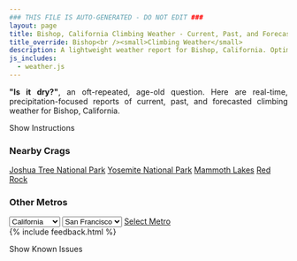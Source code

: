 ```yaml
---
### THIS FILE IS AUTO-GENERATED - DO NOT EDIT ###
layout: page
title: Bishop, California Climbing Weather - Current, Past, and Forecasted Report
title_override: Bishop<br /><small>Climbing Weather</small>
description: A lightweight weather report for Bishop, California. Optimized for slow internet connections.
js_includes:
  - weather.js
---
```


<section class="measure center lh-copy f5-ns f6 ph2 mv4" style="text-align: justify;">
<strong>"Is it dry?"</strong>, an oft-repeated, age-old question. Here are real-time,
precipitation-focused reports of current, past, and forecasted climbing weather for Bishop, California.
</section>

<p id="settings-toggle" class="mw5 b center tc hover-light-red black-70 pointer">Show Instructions</p>
<section id="settings" class="overflow-hidden" style="display:none;">
    <div class="mv2 ph2 center">
        <div class="fn f6 tc pv2">
            <p class="measure lh-copy center"><strong>Show/hide hourly forecasts</strong> by clicking the desired day.</p>
            <hr class="mw5 p0 mv2 o-60 b0 bt b--light-red light-red bg-light-red">
            <p class="measure lh-copy center"><strong>Current and Past conditions</strong> are measured by the nearest weather station. <strong>Forecast conditions</strong> are calculated and polled separately.</p>
            <hr class="mw5 p0 mv2 o-60 b0 bt b--light-red light-red bg-light-red">
            <p class="measure lh-copy center"><strong>Having issues?</strong> Try <a id="clear-cache" class="no-underline relative fancy-link light-red hover-light-red" href="#">clearing the local cache</a>.</p>
            <hr class="mw5 p0 mv2 o-60 b0 bt b--light-red light-red bg-light-red">
            <p class="measure lh-copy center">Weather data sourced from <a class="no-underline fancy-link relative light-red" target="_blank" href="https://www.weather.gov/documentation/services-web-api">weather.gov</a>.</p>
        </div>
    </div>
</section>
<section id="weather" data-crag="bishop-california" class="mv4-ns mv3 ph2 center"></section>
<section id="nearby" class="tc lh-copy">
  <h3>Nearby Crags</h3>
<a class="nowrap no-underline fancy-link relative light-red mh3" href="/crags/joshua-tree-national-park-california-weather.html">Joshua Tree National Park</a>
<a class="nowrap no-underline fancy-link relative light-red mh3" href="/crags/yosemite-national-park-california-weather.html">Yosemite National Park</a>
<a class="nowrap no-underline fancy-link relative light-red mh3" href="/crags/mammoth-lakes-california-weather.html">Mammoth Lakes</a>
<a class="nowrap no-underline fancy-link relative light-red mh3" href="/crags/red-rock-nevada-weather.html">Red Rock</a>
</section>
<section id="nearby" class="tc lh-copy">
  <h3>Other Metros</h3>
  <select class="ma1 bg-near-white pa2" id="stateSel">
    <option value="Texas">Texas</option>
    <option value="Washington">Washington</option>
    <option value="Colorado">Colorado</option>
    <option value="Tennessee">Tennessee</option>
    <option value="Utah">Utah</option>
    <option value="California" selected>California</option>
  </select>
  <select class="ma1 bg-near-white pa2" id="citySel">
    <option value="San Francisco" selected>San Francisco</option>
    <option value="Los Angeles">Los Angeles</option>
  </select>
  <a id="selectMetro" class="f6 link dim ph3 pv2 ma1 dib white bg-light-red" href="/crags/san-francisco-california-weather.html">Select Metro</a>
  <script>
    var states = [];
    states["Texas"] = "Austin"
    states["Washington"] = "Seattle"
    states["Colorado"] = "Denver"
    states["Tennessee"] = "Nashville"
    states["Utah"] = "Salt Lake City"
    states["California"] = "San Francisco|Los Angeles"
  </script>
</section>
{% include feedback.html %}
<p id="issues-toggle" class="mw5 b center tc hover-light-red black-70 pointer">Show Known Issues</p>
<section id="issues" class="overflow-hidden tc f6">
</section>

<script>
  var weekly_VEF_14_168 = {"updated":"2021-10-30T08:13:05+00:00","units":"us","forecastGenerator":"BaselineForecastGenerator","generatedAt":"2021-10-30T08:45:09+00:00","updateTime":"2021-10-30T08:13:05+00:00","validTimes":"2021-10-30T02:00:00+00:00/P8DT6H","elevation":{"unitCode":"wmoUnit:m","value":1296.0096},"periods":[{"number":1,"name":"Overnight","startTime":"2021-10-30T01:00:00-07:00","endTime":"2021-10-30T06:00:00-07:00","isDaytime":false,"temperature":45,"temperatureUnit":"F","temperatureTrend":"rising","windSpeed":"6 mph","windDirection":"WNW","icon":"https://api.weather.gov/icons/land/night/sct?size=medium","shortForecast":"Partly Cloudy","detailedForecast":"Partly cloudy. Low around 45, with temperatures rising to around 50 overnight. West northwest wind around 6 mph."},{"number":2,"name":"Saturday","startTime":"2021-10-30T06:00:00-07:00","endTime":"2021-10-30T18:00:00-07:00","isDaytime":true,"temperature":72,"temperatureUnit":"F","temperatureTrend":"falling","windSpeed":"3 to 8 mph","windDirection":"SSW","icon":"https://api.weather.gov/icons/land/day/bkn?size=medium","shortForecast":"Partly Sunny","detailedForecast":"Partly sunny. High near 72, with temperatures falling to around 70 in the afternoon. South southwest wind 3 to 8 mph."},{"number":3,"name":"Saturday Night","startTime":"2021-10-30T18:00:00-07:00","endTime":"2021-10-31T06:00:00-07:00","isDaytime":false,"temperature":42,"temperatureUnit":"F","temperatureTrend":"rising","windSpeed":"6 to 10 mph","windDirection":"W","icon":"https://api.weather.gov/icons/land/night/sct?size=medium","shortForecast":"Partly Cloudy","detailedForecast":"Partly cloudy. Low around 42, with temperatures rising to around 47 overnight. West wind 6 to 10 mph."},{"number":4,"name":"Sunday","startTime":"2021-10-31T06:00:00-07:00","endTime":"2021-10-31T18:00:00-07:00","isDaytime":true,"temperature":70,"temperatureUnit":"F","temperatureTrend":null,"windSpeed":"8 mph","windDirection":"SE","icon":"https://api.weather.gov/icons/land/day/sct?size=medium","shortForecast":"Mostly Sunny","detailedForecast":"Mostly sunny, with a high near 70. Southeast wind around 8 mph."},{"number":5,"name":"Sunday Night","startTime":"2021-10-31T18:00:00-07:00","endTime":"2021-11-01T06:00:00-07:00","isDaytime":false,"temperature":43,"temperatureUnit":"F","temperatureTrend":null,"windSpeed":"6 to 9 mph","windDirection":"SW","icon":"https://api.weather.gov/icons/land/night/bkn?size=medium","shortForecast":"Mostly Cloudy","detailedForecast":"Mostly cloudy, with a low around 43. Southwest wind 6 to 9 mph."},{"number":6,"name":"Monday","startTime":"2021-11-01T06:00:00-07:00","endTime":"2021-11-01T18:00:00-07:00","isDaytime":true,"temperature":67,"temperatureUnit":"F","temperatureTrend":null,"windSpeed":"8 mph","windDirection":"SSW","icon":"https://api.weather.gov/icons/land/day/bkn?size=medium","shortForecast":"Mostly Cloudy","detailedForecast":"Mostly cloudy, with a high near 67."},{"number":7,"name":"Monday Night","startTime":"2021-11-01T18:00:00-07:00","endTime":"2021-11-02T06:00:00-07:00","isDaytime":false,"temperature":41,"temperatureUnit":"F","temperatureTrend":null,"windSpeed":"6 to 10 mph","windDirection":"WSW","icon":"https://api.weather.gov/icons/land/night/bkn?size=medium","shortForecast":"Mostly Cloudy","detailedForecast":"Mostly cloudy, with a low around 41."},{"number":8,"name":"Tuesday","startTime":"2021-11-02T06:00:00-07:00","endTime":"2021-11-02T18:00:00-07:00","isDaytime":true,"temperature":67,"temperatureUnit":"F","temperatureTrend":null,"windSpeed":"7 mph","windDirection":"NE","icon":"https://api.weather.gov/icons/land/day/sct?size=medium","shortForecast":"Mostly Sunny","detailedForecast":"Mostly sunny, with a high near 67."},{"number":9,"name":"Tuesday Night","startTime":"2021-11-02T18:00:00-07:00","endTime":"2021-11-03T06:00:00-07:00","isDaytime":false,"temperature":41,"temperatureUnit":"F","temperatureTrend":null,"windSpeed":"5 to 8 mph","windDirection":"WSW","icon":"https://api.weather.gov/icons/land/night/sct?size=medium","shortForecast":"Partly Cloudy","detailedForecast":"Partly cloudy, with a low around 41."},{"number":10,"name":"Wednesday","startTime":"2021-11-03T06:00:00-07:00","endTime":"2021-11-03T18:00:00-07:00","isDaytime":true,"temperature":68,"temperatureUnit":"F","temperatureTrend":null,"windSpeed":"5 to 8 mph","windDirection":"SSE","icon":"https://api.weather.gov/icons/land/day/sct?size=medium","shortForecast":"Mostly Sunny","detailedForecast":"Mostly sunny, with a high near 68."},{"number":11,"name":"Wednesday Night","startTime":"2021-11-03T18:00:00-07:00","endTime":"2021-11-04T06:00:00-07:00","isDaytime":false,"temperature":41,"temperatureUnit":"F","temperatureTrend":null,"windSpeed":"6 to 9 mph","windDirection":"SW","icon":"https://api.weather.gov/icons/land/night/sct/rain_showers?size=medium","shortForecast":"Partly Cloudy then Isolated Rain Showers","detailedForecast":"Isolated rain showers after 5am. Partly cloudy, with a low around 41."},{"number":12,"name":"Thursday","startTime":"2021-11-04T06:00:00-07:00","endTime":"2021-11-04T18:00:00-07:00","isDaytime":true,"temperature":68,"temperatureUnit":"F","temperatureTrend":null,"windSpeed":"10 mph","windDirection":"SSW","icon":"https://api.weather.gov/icons/land/day/rain_showers?size=medium","shortForecast":"Isolated Rain Showers","detailedForecast":"Isolated rain showers before 5pm. Mostly sunny, with a high near 68."},{"number":13,"name":"Thursday Night","startTime":"2021-11-04T18:00:00-07:00","endTime":"2021-11-05T06:00:00-07:00","isDaytime":false,"temperature":39,"temperatureUnit":"F","temperatureTrend":null,"windSpeed":"10 mph","windDirection":"W","icon":"https://api.weather.gov/icons/land/night/few?size=medium","shortForecast":"Mostly Clear","detailedForecast":"Mostly clear, with a low around 39."},{"number":14,"name":"Friday","startTime":"2021-11-05T06:00:00-07:00","endTime":"2021-11-05T18:00:00-07:00","isDaytime":true,"temperature":66,"temperatureUnit":"F","temperatureTrend":null,"windSpeed":"8 mph","windDirection":"WNW","icon":"https://api.weather.gov/icons/land/day/few?size=medium","shortForecast":"Sunny","detailedForecast":"Sunny, with a high near 66."}]}
  var hourly_VEF_14_168 = {"@context":["https://geojson.org/geojson-ld/geojson-context.jsonld",{"@version":"1.1","wx":"https://api.weather.gov/ontology#","geo":"http://www.opengis.net/ont/geosparql#","unit":"http://codes.wmo.int/common/unit/","@vocab":"https://api.weather.gov/ontology#"}],"type":"Feature","geometry":{"type":"Polygon","coordinates":[[[-118.4359379,37.3613888],[-118.43111449999999,37.3394267],[-118.40343299999999,37.343266299999996],[-118.40825099999999,37.3652289],[-118.4359379,37.3613888]]]},"properties":{"updated":"2021-10-30T08:13:05+00:00","units":"us","forecastGenerator":"HourlyForecastGenerator","generatedAt":"2021-10-30T08:45:11+00:00","updateTime":"2021-10-30T08:13:05+00:00","validTimes":"2021-10-30T02:00:00+00:00/P8DT6H","elevation":{"unitCode":"wmoUnit:m","value":1296.0096},"periods":[{"number":1,"name":"","startTime":"2021-10-30T01:00:00-07:00","endTime":"2021-10-30T02:00:00-07:00","isDaytime":false,"temperature":56,"temperatureUnit":"F","temperatureTrend":null,"windSpeed":"5 mph","windDirection":"W","icon":"https://api.weather.gov/icons/land/night/bkn?size=small","shortForecast":"Mostly Cloudy","detailedForecast":""},{"number":2,"name":"","startTime":"2021-10-30T02:00:00-07:00","endTime":"2021-10-30T03:00:00-07:00","isDaytime":false,"temperature":54,"temperatureUnit":"F","temperatureTrend":null,"windSpeed":"5 mph","windDirection":"WNW","icon":"https://api.weather.gov/icons/land/night/bkn?size=small","shortForecast":"Mostly Cloudy","detailedForecast":""},{"number":3,"name":"","startTime":"2021-10-30T03:00:00-07:00","endTime":"2021-10-30T04:00:00-07:00","isDaytime":false,"temperature":52,"temperatureUnit":"F","temperatureTrend":null,"windSpeed":"5 mph","windDirection":"WNW","icon":"https://api.weather.gov/icons/land/night/sct?size=small","shortForecast":"Partly Cloudy","detailedForecast":""},{"number":4,"name":"","startTime":"2021-10-30T04:00:00-07:00","endTime":"2021-10-30T05:00:00-07:00","isDaytime":false,"temperature":51,"temperatureUnit":"F","temperatureTrend":null,"windSpeed":"6 mph","windDirection":"W","icon":"https://api.weather.gov/icons/land/night/sct?size=small","shortForecast":"Partly Cloudy","detailedForecast":""},{"number":5,"name":"","startTime":"2021-10-30T05:00:00-07:00","endTime":"2021-10-30T06:00:00-07:00","isDaytime":false,"temperature":50,"temperatureUnit":"F","temperatureTrend":null,"windSpeed":"5 mph","windDirection":"W","icon":"https://api.weather.gov/icons/land/night/sct?size=small","shortForecast":"Partly Cloudy","detailedForecast":""},{"number":6,"name":"","startTime":"2021-10-30T06:00:00-07:00","endTime":"2021-10-30T07:00:00-07:00","isDaytime":true,"temperature":48,"temperatureUnit":"F","temperatureTrend":null,"windSpeed":"5 mph","windDirection":"WNW","icon":"https://api.weather.gov/icons/land/day/bkn?size=small","shortForecast":"Partly Sunny","detailedForecast":""},{"number":7,"name":"","startTime":"2021-10-30T07:00:00-07:00","endTime":"2021-10-30T08:00:00-07:00","isDaytime":true,"temperature":47,"temperatureUnit":"F","temperatureTrend":null,"windSpeed":"5 mph","windDirection":"WNW","icon":"https://api.weather.gov/icons/land/day/sct?size=small","shortForecast":"Mostly Sunny","detailedForecast":""},{"number":8,"name":"","startTime":"2021-10-30T08:00:00-07:00","endTime":"2021-10-30T09:00:00-07:00","isDaytime":true,"temperature":47,"temperatureUnit":"F","temperatureTrend":null,"windSpeed":"3 mph","windDirection":"W","icon":"https://api.weather.gov/icons/land/day/bkn?size=small","shortForecast":"Partly Sunny","detailedForecast":""},{"number":9,"name":"","startTime":"2021-10-30T09:00:00-07:00","endTime":"2021-10-30T10:00:00-07:00","isDaytime":true,"temperature":52,"temperatureUnit":"F","temperatureTrend":null,"windSpeed":"3 mph","windDirection":"WNW","icon":"https://api.weather.gov/icons/land/day/sct?size=small","shortForecast":"Mostly Sunny","detailedForecast":""},{"number":10,"name":"","startTime":"2021-10-30T10:00:00-07:00","endTime":"2021-10-30T11:00:00-07:00","isDaytime":true,"temperature":58,"temperatureUnit":"F","temperatureTrend":null,"windSpeed":"3 mph","windDirection":"N","icon":"https://api.weather.gov/icons/land/day/sct?size=small","shortForecast":"Mostly Sunny","detailedForecast":""},{"number":11,"name":"","startTime":"2021-10-30T11:00:00-07:00","endTime":"2021-10-30T12:00:00-07:00","isDaytime":true,"temperature":63,"temperatureUnit":"F","temperatureTrend":null,"windSpeed":"5 mph","windDirection":"E","icon":"https://api.weather.gov/icons/land/day/bkn?size=small","shortForecast":"Partly Sunny","detailedForecast":""},{"number":12,"name":"","startTime":"2021-10-30T12:00:00-07:00","endTime":"2021-10-30T13:00:00-07:00","isDaytime":true,"temperature":64,"temperatureUnit":"F","temperatureTrend":null,"windSpeed":"6 mph","windDirection":"ESE","icon":"https://api.weather.gov/icons/land/day/sct?size=small","shortForecast":"Mostly Sunny","detailedForecast":""},{"number":13,"name":"","startTime":"2021-10-30T13:00:00-07:00","endTime":"2021-10-30T14:00:00-07:00","isDaytime":true,"temperature":67,"temperatureUnit":"F","temperatureTrend":null,"windSpeed":"7 mph","windDirection":"SSE","icon":"https://api.weather.gov/icons/land/day/bkn?size=small","shortForecast":"Partly Sunny","detailedForecast":""},{"number":14,"name":"","startTime":"2021-10-30T14:00:00-07:00","endTime":"2021-10-30T15:00:00-07:00","isDaytime":true,"temperature":69,"temperatureUnit":"F","temperatureTrend":null,"windSpeed":"8 mph","windDirection":"SSE","icon":"https://api.weather.gov/icons/land/day/bkn?size=small","shortForecast":"Partly Sunny","detailedForecast":""},{"number":15,"name":"","startTime":"2021-10-30T15:00:00-07:00","endTime":"2021-10-30T16:00:00-07:00","isDaytime":true,"temperature":70,"temperatureUnit":"F","temperatureTrend":null,"windSpeed":"8 mph","windDirection":"SSE","icon":"https://api.weather.gov/icons/land/day/bkn?size=small","shortForecast":"Partly Sunny","detailedForecast":""},{"number":16,"name":"","startTime":"2021-10-30T16:00:00-07:00","endTime":"2021-10-30T17:00:00-07:00","isDaytime":true,"temperature":71,"temperatureUnit":"F","temperatureTrend":null,"windSpeed":"8 mph","windDirection":"SSE","icon":"https://api.weather.gov/icons/land/day/bkn?size=small","shortForecast":"Partly Sunny","detailedForecast":""},{"number":17,"name":"","startTime":"2021-10-30T17:00:00-07:00","endTime":"2021-10-30T18:00:00-07:00","isDaytime":true,"temperature":70,"temperatureUnit":"F","temperatureTrend":null,"windSpeed":"8 mph","windDirection":"SSE","icon":"https://api.weather.gov/icons/land/day/bkn?size=small","shortForecast":"Mostly Cloudy","detailedForecast":""},{"number":18,"name":"","startTime":"2021-10-30T18:00:00-07:00","endTime":"2021-10-30T19:00:00-07:00","isDaytime":false,"temperature":66,"temperatureUnit":"F","temperatureTrend":null,"windSpeed":"9 mph","windDirection":"SW","icon":"https://api.weather.gov/icons/land/night/bkn?size=small","shortForecast":"Mostly Cloudy","detailedForecast":""},{"number":19,"name":"","startTime":"2021-10-30T19:00:00-07:00","endTime":"2021-10-30T20:00:00-07:00","isDaytime":false,"temperature":64,"temperatureUnit":"F","temperatureTrend":null,"windSpeed":"10 mph","windDirection":"WSW","icon":"https://api.weather.gov/icons/land/night/bkn?size=small","shortForecast":"Mostly Cloudy","detailedForecast":""},{"number":20,"name":"","startTime":"2021-10-30T20:00:00-07:00","endTime":"2021-10-30T21:00:00-07:00","isDaytime":false,"temperature":62,"temperatureUnit":"F","temperatureTrend":null,"windSpeed":"9 mph","windDirection":"WNW","icon":"https://api.weather.gov/icons/land/night/bkn?size=small","shortForecast":"Mostly Cloudy","detailedForecast":""},{"number":21,"name":"","startTime":"2021-10-30T21:00:00-07:00","endTime":"2021-10-30T22:00:00-07:00","isDaytime":false,"temperature":60,"temperatureUnit":"F","temperatureTrend":null,"windSpeed":"8 mph","windDirection":"WSW","icon":"https://api.weather.gov/icons/land/night/bkn?size=small","shortForecast":"Mostly Cloudy","detailedForecast":""},{"number":22,"name":"","startTime":"2021-10-30T22:00:00-07:00","endTime":"2021-10-30T23:00:00-07:00","isDaytime":false,"temperature":59,"temperatureUnit":"F","temperatureTrend":null,"windSpeed":"7 mph","windDirection":"WSW","icon":"https://api.weather.gov/icons/land/night/sct?size=small","shortForecast":"Partly Cloudy","detailedForecast":""},{"number":23,"name":"","startTime":"2021-10-30T23:00:00-07:00","endTime":"2021-10-31T00:00:00-07:00","isDaytime":false,"temperature":57,"temperatureUnit":"F","temperatureTrend":null,"windSpeed":"7 mph","windDirection":"WSW","icon":"https://api.weather.gov/icons/land/night/sct?size=small","shortForecast":"Partly Cloudy","detailedForecast":""},{"number":24,"name":"","startTime":"2021-10-31T00:00:00-07:00","endTime":"2021-10-31T01:00:00-07:00","isDaytime":false,"temperature":56,"temperatureUnit":"F","temperatureTrend":null,"windSpeed":"7 mph","windDirection":"WSW","icon":"https://api.weather.gov/icons/land/night/sct?size=small","shortForecast":"Partly Cloudy","detailedForecast":""},{"number":25,"name":"","startTime":"2021-10-31T01:00:00-07:00","endTime":"2021-10-31T02:00:00-07:00","isDaytime":false,"temperature":54,"temperatureUnit":"F","temperatureTrend":null,"windSpeed":"6 mph","windDirection":"SW","icon":"https://api.weather.gov/icons/land/night/sct?size=small","shortForecast":"Partly Cloudy","detailedForecast":""},{"number":26,"name":"","startTime":"2021-10-31T02:00:00-07:00","endTime":"2021-10-31T03:00:00-07:00","isDaytime":false,"temperature":52,"temperatureUnit":"F","temperatureTrend":null,"windSpeed":"6 mph","windDirection":"W","icon":"https://api.weather.gov/icons/land/night/sct?size=small","shortForecast":"Partly Cloudy","detailedForecast":""},{"number":27,"name":"","startTime":"2021-10-31T03:00:00-07:00","endTime":"2021-10-31T04:00:00-07:00","isDaytime":false,"temperature":50,"temperatureUnit":"F","temperatureTrend":null,"windSpeed":"6 mph","windDirection":"WNW","icon":"https://api.weather.gov/icons/land/night/sct?size=small","shortForecast":"Partly Cloudy","detailedForecast":""},{"number":28,"name":"","startTime":"2021-10-31T04:00:00-07:00","endTime":"2021-10-31T05:00:00-07:00","isDaytime":false,"temperature":49,"temperatureUnit":"F","temperatureTrend":null,"windSpeed":"7 mph","windDirection":"WNW","icon":"https://api.weather.gov/icons/land/night/few?size=small","shortForecast":"Mostly Clear","detailedForecast":""},{"number":29,"name":"","startTime":"2021-10-31T05:00:00-07:00","endTime":"2021-10-31T06:00:00-07:00","isDaytime":false,"temperature":47,"temperatureUnit":"F","temperatureTrend":null,"windSpeed":"6 mph","windDirection":"W","icon":"https://api.weather.gov/icons/land/night/few?size=small","shortForecast":"Mostly Clear","detailedForecast":""},{"number":30,"name":"","startTime":"2021-10-31T06:00:00-07:00","endTime":"2021-10-31T07:00:00-07:00","isDaytime":true,"temperature":45,"temperatureUnit":"F","temperatureTrend":null,"windSpeed":"6 mph","windDirection":"W","icon":"https://api.weather.gov/icons/land/day/few?size=small","shortForecast":"Sunny","detailedForecast":""},{"number":31,"name":"","startTime":"2021-10-31T07:00:00-07:00","endTime":"2021-10-31T08:00:00-07:00","isDaytime":true,"temperature":43,"temperatureUnit":"F","temperatureTrend":null,"windSpeed":"6 mph","windDirection":"WNW","icon":"https://api.weather.gov/icons/land/day/sct?size=small","shortForecast":"Mostly Sunny","detailedForecast":""},{"number":32,"name":"","startTime":"2021-10-31T08:00:00-07:00","endTime":"2021-10-31T09:00:00-07:00","isDaytime":true,"temperature":44,"temperatureUnit":"F","temperatureTrend":null,"windSpeed":"6 mph","windDirection":"WNW","icon":"https://api.weather.gov/icons/land/day/sct?size=small","shortForecast":"Mostly Sunny","detailedForecast":""},{"number":33,"name":"","startTime":"2021-10-31T09:00:00-07:00","endTime":"2021-10-31T10:00:00-07:00","isDaytime":true,"temperature":48,"temperatureUnit":"F","temperatureTrend":null,"windSpeed":"6 mph","windDirection":"NNW","icon":"https://api.weather.gov/icons/land/day/sct?size=small","shortForecast":"Mostly Sunny","detailedForecast":""},{"number":34,"name":"","startTime":"2021-10-31T10:00:00-07:00","endTime":"2021-10-31T11:00:00-07:00","isDaytime":true,"temperature":54,"temperatureUnit":"F","temperatureTrend":null,"windSpeed":"6 mph","windDirection":"NE","icon":"https://api.weather.gov/icons/land/day/sct?size=small","shortForecast":"Mostly Sunny","detailedForecast":""},{"number":35,"name":"","startTime":"2021-10-31T11:00:00-07:00","endTime":"2021-10-31T12:00:00-07:00","isDaytime":true,"temperature":60,"temperatureUnit":"F","temperatureTrend":null,"windSpeed":"6 mph","windDirection":"ENE","icon":"https://api.weather.gov/icons/land/day/few?size=small","shortForecast":"Sunny","detailedForecast":""},{"number":36,"name":"","startTime":"2021-10-31T12:00:00-07:00","endTime":"2021-10-31T13:00:00-07:00","isDaytime":true,"temperature":63,"temperatureUnit":"F","temperatureTrend":null,"windSpeed":"7 mph","windDirection":"E","icon":"https://api.weather.gov/icons/land/day/few?size=small","shortForecast":"Sunny","detailedForecast":""},{"number":37,"name":"","startTime":"2021-10-31T13:00:00-07:00","endTime":"2021-10-31T14:00:00-07:00","isDaytime":true,"temperature":66,"temperatureUnit":"F","temperatureTrend":null,"windSpeed":"7 mph","windDirection":"ESE","icon":"https://api.weather.gov/icons/land/day/few?size=small","shortForecast":"Sunny","detailedForecast":""},{"number":38,"name":"","startTime":"2021-10-31T14:00:00-07:00","endTime":"2021-10-31T15:00:00-07:00","isDaytime":true,"temperature":67,"temperatureUnit":"F","temperatureTrend":null,"windSpeed":"8 mph","windDirection":"SE","icon":"https://api.weather.gov/icons/land/day/few?size=small","shortForecast":"Sunny","detailedForecast":""},{"number":39,"name":"","startTime":"2021-10-31T15:00:00-07:00","endTime":"2021-10-31T16:00:00-07:00","isDaytime":true,"temperature":68,"temperatureUnit":"F","temperatureTrend":null,"windSpeed":"8 mph","windDirection":"SSE","icon":"https://api.weather.gov/icons/land/day/few?size=small","shortForecast":"Sunny","detailedForecast":""},{"number":40,"name":"","startTime":"2021-10-31T16:00:00-07:00","endTime":"2021-10-31T17:00:00-07:00","isDaytime":true,"temperature":69,"temperatureUnit":"F","temperatureTrend":null,"windSpeed":"8 mph","windDirection":"S","icon":"https://api.weather.gov/icons/land/day/sct?size=small","shortForecast":"Mostly Sunny","detailedForecast":""},{"number":41,"name":"","startTime":"2021-10-31T17:00:00-07:00","endTime":"2021-10-31T18:00:00-07:00","isDaytime":true,"temperature":68,"temperatureUnit":"F","temperatureTrend":null,"windSpeed":"8 mph","windDirection":"SSW","icon":"https://api.weather.gov/icons/land/day/sct?size=small","shortForecast":"Mostly Sunny","detailedForecast":""},{"number":42,"name":"","startTime":"2021-10-31T18:00:00-07:00","endTime":"2021-10-31T19:00:00-07:00","isDaytime":false,"temperature":66,"temperatureUnit":"F","temperatureTrend":null,"windSpeed":"8 mph","windDirection":"SSW","icon":"https://api.weather.gov/icons/land/night/sct?size=small","shortForecast":"Partly Cloudy","detailedForecast":""},{"number":43,"name":"","startTime":"2021-10-31T19:00:00-07:00","endTime":"2021-10-31T20:00:00-07:00","isDaytime":false,"temperature":64,"temperatureUnit":"F","temperatureTrend":null,"windSpeed":"9 mph","windDirection":"SSW","icon":"https://api.weather.gov/icons/land/night/bkn?size=small","shortForecast":"Mostly Cloudy","detailedForecast":""},{"number":44,"name":"","startTime":"2021-10-31T20:00:00-07:00","endTime":"2021-10-31T21:00:00-07:00","isDaytime":false,"temperature":61,"temperatureUnit":"F","temperatureTrend":null,"windSpeed":"9 mph","windDirection":"SSW","icon":"https://api.weather.gov/icons/land/night/bkn?size=small","shortForecast":"Mostly Cloudy","detailedForecast":""},{"number":45,"name":"","startTime":"2021-10-31T21:00:00-07:00","endTime":"2021-10-31T22:00:00-07:00","isDaytime":false,"temperature":59,"temperatureUnit":"F","temperatureTrend":null,"windSpeed":"9 mph","windDirection":"SSW","icon":"https://api.weather.gov/icons/land/night/bkn?size=small","shortForecast":"Mostly Cloudy","detailedForecast":""},{"number":46,"name":"","startTime":"2021-10-31T22:00:00-07:00","endTime":"2021-10-31T23:00:00-07:00","isDaytime":false,"temperature":57,"temperatureUnit":"F","temperatureTrend":null,"windSpeed":"8 mph","windDirection":"SW","icon":"https://api.weather.gov/icons/land/night/bkn?size=small","shortForecast":"Mostly Cloudy","detailedForecast":""},{"number":47,"name":"","startTime":"2021-10-31T23:00:00-07:00","endTime":"2021-11-01T00:00:00-07:00","isDaytime":false,"temperature":55,"temperatureUnit":"F","temperatureTrend":null,"windSpeed":"7 mph","windDirection":"SW","icon":"https://api.weather.gov/icons/land/night/sct?size=small","shortForecast":"Partly Cloudy","detailedForecast":""},{"number":48,"name":"","startTime":"2021-11-01T00:00:00-07:00","endTime":"2021-11-01T01:00:00-07:00","isDaytime":false,"temperature":53,"temperatureUnit":"F","temperatureTrend":null,"windSpeed":"7 mph","windDirection":"WSW","icon":"https://api.weather.gov/icons/land/night/sct?size=small","shortForecast":"Partly Cloudy","detailedForecast":""},{"number":49,"name":"","startTime":"2021-11-01T01:00:00-07:00","endTime":"2021-11-01T02:00:00-07:00","isDaytime":false,"temperature":52,"temperatureUnit":"F","temperatureTrend":null,"windSpeed":"6 mph","windDirection":"WSW","icon":"https://api.weather.gov/icons/land/night/sct?size=small","shortForecast":"Partly Cloudy","detailedForecast":""},{"number":50,"name":"","startTime":"2021-11-01T02:00:00-07:00","endTime":"2021-11-01T03:00:00-07:00","isDaytime":false,"temperature":50,"temperatureUnit":"F","temperatureTrend":null,"windSpeed":"6 mph","windDirection":"W","icon":"https://api.weather.gov/icons/land/night/sct?size=small","shortForecast":"Partly Cloudy","detailedForecast":""},{"number":51,"name":"","startTime":"2021-11-01T03:00:00-07:00","endTime":"2021-11-01T04:00:00-07:00","isDaytime":false,"temperature":48,"temperatureUnit":"F","temperatureTrend":null,"windSpeed":"6 mph","windDirection":"W","icon":"https://api.weather.gov/icons/land/night/sct?size=small","shortForecast":"Partly Cloudy","detailedForecast":""},{"number":52,"name":"","startTime":"2021-11-01T04:00:00-07:00","endTime":"2021-11-01T05:00:00-07:00","isDaytime":false,"temperature":47,"temperatureUnit":"F","temperatureTrend":null,"windSpeed":"6 mph","windDirection":"W","icon":"https://api.weather.gov/icons/land/night/bkn?size=small","shortForecast":"Mostly Cloudy","detailedForecast":""},{"number":53,"name":"","startTime":"2021-11-01T05:00:00-07:00","endTime":"2021-11-01T06:00:00-07:00","isDaytime":false,"temperature":46,"temperatureUnit":"F","temperatureTrend":null,"windSpeed":"6 mph","windDirection":"W","icon":"https://api.weather.gov/icons/land/night/bkn?size=small","shortForecast":"Mostly Cloudy","detailedForecast":""},{"number":54,"name":"","startTime":"2021-11-01T06:00:00-07:00","endTime":"2021-11-01T07:00:00-07:00","isDaytime":true,"temperature":44,"temperatureUnit":"F","temperatureTrend":null,"windSpeed":"6 mph","windDirection":"W","icon":"https://api.weather.gov/icons/land/day/bkn?size=small","shortForecast":"Partly Sunny","detailedForecast":""},{"number":55,"name":"","startTime":"2021-11-01T07:00:00-07:00","endTime":"2021-11-01T08:00:00-07:00","isDaytime":true,"temperature":43,"temperatureUnit":"F","temperatureTrend":null,"windSpeed":"6 mph","windDirection":"WSW","icon":"https://api.weather.gov/icons/land/day/bkn?size=small","shortForecast":"Mostly Cloudy","detailedForecast":""},{"number":56,"name":"","startTime":"2021-11-01T08:00:00-07:00","endTime":"2021-11-01T09:00:00-07:00","isDaytime":true,"temperature":44,"temperatureUnit":"F","temperatureTrend":null,"windSpeed":"6 mph","windDirection":"WSW","icon":"https://api.weather.gov/icons/land/day/bkn?size=small","shortForecast":"Mostly Cloudy","detailedForecast":""},{"number":57,"name":"","startTime":"2021-11-01T09:00:00-07:00","endTime":"2021-11-01T10:00:00-07:00","isDaytime":true,"temperature":48,"temperatureUnit":"F","temperatureTrend":null,"windSpeed":"6 mph","windDirection":"SW","icon":"https://api.weather.gov/icons/land/day/bkn?size=small","shortForecast":"Mostly Cloudy","detailedForecast":""},{"number":58,"name":"","startTime":"2021-11-01T10:00:00-07:00","endTime":"2021-11-01T11:00:00-07:00","isDaytime":true,"temperature":52,"temperatureUnit":"F","temperatureTrend":null,"windSpeed":"6 mph","windDirection":"S","icon":"https://api.weather.gov/icons/land/day/bkn?size=small","shortForecast":"Mostly Cloudy","detailedForecast":""},{"number":59,"name":"","startTime":"2021-11-01T11:00:00-07:00","endTime":"2021-11-01T12:00:00-07:00","isDaytime":true,"temperature":57,"temperatureUnit":"F","temperatureTrend":null,"windSpeed":"6 mph","windDirection":"SE","icon":"https://api.weather.gov/icons/land/day/bkn?size=small","shortForecast":"Partly Sunny","detailedForecast":""},{"number":60,"name":"","startTime":"2021-11-01T12:00:00-07:00","endTime":"2021-11-01T13:00:00-07:00","isDaytime":true,"temperature":60,"temperatureUnit":"F","temperatureTrend":null,"windSpeed":"7 mph","windDirection":"SE","icon":"https://api.weather.gov/icons/land/day/bkn?size=small","shortForecast":"Mostly Cloudy","detailedForecast":""},{"number":61,"name":"","startTime":"2021-11-01T13:00:00-07:00","endTime":"2021-11-01T14:00:00-07:00","isDaytime":true,"temperature":62,"temperatureUnit":"F","temperatureTrend":null,"windSpeed":"7 mph","windDirection":"SSE","icon":"https://api.weather.gov/icons/land/day/bkn?size=small","shortForecast":"Mostly Cloudy","detailedForecast":""},{"number":62,"name":"","startTime":"2021-11-01T14:00:00-07:00","endTime":"2021-11-01T15:00:00-07:00","isDaytime":true,"temperature":63,"temperatureUnit":"F","temperatureTrend":null,"windSpeed":"8 mph","windDirection":"SSE","icon":"https://api.weather.gov/icons/land/day/bkn?size=small","shortForecast":"Mostly Cloudy","detailedForecast":""},{"number":63,"name":"","startTime":"2021-11-01T15:00:00-07:00","endTime":"2021-11-01T16:00:00-07:00","isDaytime":true,"temperature":64,"temperatureUnit":"F","temperatureTrend":null,"windSpeed":"8 mph","windDirection":"SSE","icon":"https://api.weather.gov/icons/land/day/bkn?size=small","shortForecast":"Mostly Cloudy","detailedForecast":""},{"number":64,"name":"","startTime":"2021-11-01T16:00:00-07:00","endTime":"2021-11-01T17:00:00-07:00","isDaytime":true,"temperature":64,"temperatureUnit":"F","temperatureTrend":null,"windSpeed":"8 mph","windDirection":"S","icon":"https://api.weather.gov/icons/land/day/bkn?size=small","shortForecast":"Mostly Cloudy","detailedForecast":""},{"number":65,"name":"","startTime":"2021-11-01T17:00:00-07:00","endTime":"2021-11-01T18:00:00-07:00","isDaytime":true,"temperature":64,"temperatureUnit":"F","temperatureTrend":null,"windSpeed":"8 mph","windDirection":"SSW","icon":"https://api.weather.gov/icons/land/day/bkn?size=small","shortForecast":"Mostly Cloudy","detailedForecast":""},{"number":66,"name":"","startTime":"2021-11-01T18:00:00-07:00","endTime":"2021-11-01T19:00:00-07:00","isDaytime":false,"temperature":63,"temperatureUnit":"F","temperatureTrend":null,"windSpeed":"9 mph","windDirection":"SSW","icon":"https://api.weather.gov/icons/land/night/bkn?size=small","shortForecast":"Mostly Cloudy","detailedForecast":""},{"number":67,"name":"","startTime":"2021-11-01T19:00:00-07:00","endTime":"2021-11-01T20:00:00-07:00","isDaytime":false,"temperature":61,"temperatureUnit":"F","temperatureTrend":null,"windSpeed":"10 mph","windDirection":"SW","icon":"https://api.weather.gov/icons/land/night/bkn?size=small","shortForecast":"Mostly Cloudy","detailedForecast":""},{"number":68,"name":"","startTime":"2021-11-01T20:00:00-07:00","endTime":"2021-11-01T21:00:00-07:00","isDaytime":false,"temperature":59,"temperatureUnit":"F","temperatureTrend":null,"windSpeed":"10 mph","windDirection":"WSW","icon":"https://api.weather.gov/icons/land/night/bkn?size=small","shortForecast":"Mostly Cloudy","detailedForecast":""},{"number":69,"name":"","startTime":"2021-11-01T21:00:00-07:00","endTime":"2021-11-01T22:00:00-07:00","isDaytime":false,"temperature":57,"temperatureUnit":"F","temperatureTrend":null,"windSpeed":"10 mph","windDirection":"WSW","icon":"https://api.weather.gov/icons/land/night/bkn?size=small","shortForecast":"Mostly Cloudy","detailedForecast":""},{"number":70,"name":"","startTime":"2021-11-01T22:00:00-07:00","endTime":"2021-11-01T23:00:00-07:00","isDaytime":false,"temperature":56,"temperatureUnit":"F","temperatureTrend":null,"windSpeed":"9 mph","windDirection":"W","icon":"https://api.weather.gov/icons/land/night/bkn?size=small","shortForecast":"Mostly Cloudy","detailedForecast":""},{"number":71,"name":"","startTime":"2021-11-01T23:00:00-07:00","endTime":"2021-11-02T00:00:00-07:00","isDaytime":false,"temperature":54,"temperatureUnit":"F","temperatureTrend":null,"windSpeed":"8 mph","windDirection":"WNW","icon":"https://api.weather.gov/icons/land/night/bkn?size=small","shortForecast":"Mostly Cloudy","detailedForecast":""},{"number":72,"name":"","startTime":"2021-11-02T00:00:00-07:00","endTime":"2021-11-02T01:00:00-07:00","isDaytime":false,"temperature":52,"temperatureUnit":"F","temperatureTrend":null,"windSpeed":"8 mph","windDirection":"WNW","icon":"https://api.weather.gov/icons/land/night/bkn?size=small","shortForecast":"Mostly Cloudy","detailedForecast":""},{"number":73,"name":"","startTime":"2021-11-02T01:00:00-07:00","endTime":"2021-11-02T02:00:00-07:00","isDaytime":false,"temperature":51,"temperatureUnit":"F","temperatureTrend":null,"windSpeed":"7 mph","windDirection":"WNW","icon":"https://api.weather.gov/icons/land/night/bkn?size=small","shortForecast":"Mostly Cloudy","detailedForecast":""},{"number":74,"name":"","startTime":"2021-11-02T02:00:00-07:00","endTime":"2021-11-02T03:00:00-07:00","isDaytime":false,"temperature":49,"temperatureUnit":"F","temperatureTrend":null,"windSpeed":"7 mph","windDirection":"WNW","icon":"https://api.weather.gov/icons/land/night/bkn?size=small","shortForecast":"Mostly Cloudy","detailedForecast":""},{"number":75,"name":"","startTime":"2021-11-02T03:00:00-07:00","endTime":"2021-11-02T04:00:00-07:00","isDaytime":false,"temperature":48,"temperatureUnit":"F","temperatureTrend":null,"windSpeed":"7 mph","windDirection":"WNW","icon":"https://api.weather.gov/icons/land/night/bkn?size=small","shortForecast":"Mostly Cloudy","detailedForecast":""},{"number":76,"name":"","startTime":"2021-11-02T04:00:00-07:00","endTime":"2021-11-02T05:00:00-07:00","isDaytime":false,"temperature":47,"temperatureUnit":"F","temperatureTrend":null,"windSpeed":"6 mph","windDirection":"WNW","icon":"https://api.weather.gov/icons/land/night/bkn?size=small","shortForecast":"Mostly Cloudy","detailedForecast":""},{"number":77,"name":"","startTime":"2021-11-02T05:00:00-07:00","endTime":"2021-11-02T06:00:00-07:00","isDaytime":false,"temperature":46,"temperatureUnit":"F","temperatureTrend":null,"windSpeed":"6 mph","windDirection":"WNW","icon":"https://api.weather.gov/icons/land/night/bkn?size=small","shortForecast":"Mostly Cloudy","detailedForecast":""},{"number":78,"name":"","startTime":"2021-11-02T06:00:00-07:00","endTime":"2021-11-02T07:00:00-07:00","isDaytime":true,"temperature":44,"temperatureUnit":"F","temperatureTrend":null,"windSpeed":"6 mph","windDirection":"WNW","icon":"https://api.weather.gov/icons/land/day/bkn?size=small","shortForecast":"Partly Sunny","detailedForecast":""},{"number":79,"name":"","startTime":"2021-11-02T07:00:00-07:00","endTime":"2021-11-02T08:00:00-07:00","isDaytime":true,"temperature":43,"temperatureUnit":"F","temperatureTrend":null,"windSpeed":"6 mph","windDirection":"WNW","icon":"https://api.weather.gov/icons/land/day/bkn?size=small","shortForecast":"Partly Sunny","detailedForecast":""},{"number":80,"name":"","startTime":"2021-11-02T08:00:00-07:00","endTime":"2021-11-02T09:00:00-07:00","isDaytime":true,"temperature":44,"temperatureUnit":"F","temperatureTrend":null,"windSpeed":"6 mph","windDirection":"WNW","icon":"https://api.weather.gov/icons/land/day/bkn?size=small","shortForecast":"Partly Sunny","detailedForecast":""},{"number":81,"name":"","startTime":"2021-11-02T09:00:00-07:00","endTime":"2021-11-02T10:00:00-07:00","isDaytime":true,"temperature":48,"temperatureUnit":"F","temperatureTrend":null,"windSpeed":"6 mph","windDirection":"NW","icon":"https://api.weather.gov/icons/land/day/bkn?size=small","shortForecast":"Partly Sunny","detailedForecast":""},{"number":82,"name":"","startTime":"2021-11-02T10:00:00-07:00","endTime":"2021-11-02T11:00:00-07:00","isDaytime":true,"temperature":52,"temperatureUnit":"F","temperatureTrend":null,"windSpeed":"6 mph","windDirection":"NNW","icon":"https://api.weather.gov/icons/land/day/sct?size=small","shortForecast":"Mostly Sunny","detailedForecast":""},{"number":83,"name":"","startTime":"2021-11-02T11:00:00-07:00","endTime":"2021-11-02T12:00:00-07:00","isDaytime":true,"temperature":57,"temperatureUnit":"F","temperatureTrend":null,"windSpeed":"6 mph","windDirection":"N","icon":"https://api.weather.gov/icons/land/day/sct?size=small","shortForecast":"Mostly Sunny","detailedForecast":""},{"number":84,"name":"","startTime":"2021-11-02T12:00:00-07:00","endTime":"2021-11-02T13:00:00-07:00","isDaytime":true,"temperature":60,"temperatureUnit":"F","temperatureTrend":null,"windSpeed":"6 mph","windDirection":"NNE","icon":"https://api.weather.gov/icons/land/day/sct?size=small","shortForecast":"Mostly Sunny","detailedForecast":""},{"number":85,"name":"","startTime":"2021-11-02T13:00:00-07:00","endTime":"2021-11-02T14:00:00-07:00","isDaytime":true,"temperature":62,"temperatureUnit":"F","temperatureTrend":null,"windSpeed":"6 mph","windDirection":"ENE","icon":"https://api.weather.gov/icons/land/day/sct?size=small","shortForecast":"Mostly Sunny","detailedForecast":""},{"number":86,"name":"","startTime":"2021-11-02T14:00:00-07:00","endTime":"2021-11-02T15:00:00-07:00","isDaytime":true,"temperature":63,"temperatureUnit":"F","temperatureTrend":null,"windSpeed":"6 mph","windDirection":"E","icon":"https://api.weather.gov/icons/land/day/sct?size=small","shortForecast":"Mostly Sunny","detailedForecast":""},{"number":87,"name":"","startTime":"2021-11-02T15:00:00-07:00","endTime":"2021-11-02T16:00:00-07:00","isDaytime":true,"temperature":65,"temperatureUnit":"F","temperatureTrend":null,"windSpeed":"6 mph","windDirection":"E","icon":"https://api.weather.gov/icons/land/day/sct?size=small","shortForecast":"Mostly Sunny","detailedForecast":""},{"number":88,"name":"","startTime":"2021-11-02T16:00:00-07:00","endTime":"2021-11-02T17:00:00-07:00","isDaytime":true,"temperature":66,"temperatureUnit":"F","temperatureTrend":null,"windSpeed":"7 mph","windDirection":"SE","icon":"https://api.weather.gov/icons/land/day/sct?size=small","shortForecast":"Mostly Sunny","detailedForecast":""},{"number":89,"name":"","startTime":"2021-11-02T17:00:00-07:00","endTime":"2021-11-02T18:00:00-07:00","isDaytime":true,"temperature":66,"temperatureUnit":"F","temperatureTrend":null,"windSpeed":"7 mph","windDirection":"SE","icon":"https://api.weather.gov/icons/land/day/sct?size=small","shortForecast":"Mostly Sunny","detailedForecast":""},{"number":90,"name":"","startTime":"2021-11-02T18:00:00-07:00","endTime":"2021-11-02T19:00:00-07:00","isDaytime":false,"temperature":64,"temperatureUnit":"F","temperatureTrend":null,"windSpeed":"7 mph","windDirection":"SSE","icon":"https://api.weather.gov/icons/land/night/sct?size=small","shortForecast":"Partly Cloudy","detailedForecast":""},{"number":91,"name":"","startTime":"2021-11-02T19:00:00-07:00","endTime":"2021-11-02T20:00:00-07:00","isDaytime":false,"temperature":62,"temperatureUnit":"F","temperatureTrend":null,"windSpeed":"8 mph","windDirection":"SSW","icon":"https://api.weather.gov/icons/land/night/bkn?size=small","shortForecast":"Mostly Cloudy","detailedForecast":""},{"number":92,"name":"","startTime":"2021-11-02T20:00:00-07:00","endTime":"2021-11-02T21:00:00-07:00","isDaytime":false,"temperature":59,"temperatureUnit":"F","temperatureTrend":null,"windSpeed":"8 mph","windDirection":"SW","icon":"https://api.weather.gov/icons/land/night/bkn?size=small","shortForecast":"Mostly Cloudy","detailedForecast":""},{"number":93,"name":"","startTime":"2021-11-02T21:00:00-07:00","endTime":"2021-11-02T22:00:00-07:00","isDaytime":false,"temperature":57,"temperatureUnit":"F","temperatureTrend":null,"windSpeed":"8 mph","windDirection":"SW","icon":"https://api.weather.gov/icons/land/night/bkn?size=small","shortForecast":"Mostly Cloudy","detailedForecast":""},{"number":94,"name":"","startTime":"2021-11-02T22:00:00-07:00","endTime":"2021-11-02T23:00:00-07:00","isDaytime":false,"temperature":55,"temperatureUnit":"F","temperatureTrend":null,"windSpeed":"7 mph","windDirection":"WSW","icon":"https://api.weather.gov/icons/land/night/bkn?size=small","shortForecast":"Mostly Cloudy","detailedForecast":""},{"number":95,"name":"","startTime":"2021-11-02T23:00:00-07:00","endTime":"2021-11-03T00:00:00-07:00","isDaytime":false,"temperature":54,"temperatureUnit":"F","temperatureTrend":null,"windSpeed":"6 mph","windDirection":"WSW","icon":"https://api.weather.gov/icons/land/night/sct?size=small","shortForecast":"Partly Cloudy","detailedForecast":""},{"number":96,"name":"","startTime":"2021-11-03T00:00:00-07:00","endTime":"2021-11-03T01:00:00-07:00","isDaytime":false,"temperature":53,"temperatureUnit":"F","temperatureTrend":null,"windSpeed":"6 mph","windDirection":"WSW","icon":"https://api.weather.gov/icons/land/night/sct?size=small","shortForecast":"Partly Cloudy","detailedForecast":""},{"number":97,"name":"","startTime":"2021-11-03T01:00:00-07:00","endTime":"2021-11-03T02:00:00-07:00","isDaytime":false,"temperature":51,"temperatureUnit":"F","temperatureTrend":null,"windSpeed":"5 mph","windDirection":"W","icon":"https://api.weather.gov/icons/land/night/sct?size=small","shortForecast":"Partly Cloudy","detailedForecast":""},{"number":98,"name":"","startTime":"2021-11-03T02:00:00-07:00","endTime":"2021-11-03T03:00:00-07:00","isDaytime":false,"temperature":50,"temperatureUnit":"F","temperatureTrend":null,"windSpeed":"5 mph","windDirection":"W","icon":"https://api.weather.gov/icons/land/night/sct?size=small","shortForecast":"Partly Cloudy","detailedForecast":""},{"number":99,"name":"","startTime":"2021-11-03T03:00:00-07:00","endTime":"2021-11-03T04:00:00-07:00","isDaytime":false,"temperature":48,"temperatureUnit":"F","temperatureTrend":null,"windSpeed":"5 mph","windDirection":"W","icon":"https://api.weather.gov/icons/land/night/sct?size=small","shortForecast":"Partly Cloudy","detailedForecast":""},{"number":100,"name":"","startTime":"2021-11-03T04:00:00-07:00","endTime":"2021-11-03T05:00:00-07:00","isDaytime":false,"temperature":46,"temperatureUnit":"F","temperatureTrend":null,"windSpeed":"5 mph","windDirection":"W","icon":"https://api.weather.gov/icons/land/night/sct?size=small","shortForecast":"Partly Cloudy","detailedForecast":""},{"number":101,"name":"","startTime":"2021-11-03T05:00:00-07:00","endTime":"2021-11-03T06:00:00-07:00","isDaytime":false,"temperature":45,"temperatureUnit":"F","temperatureTrend":null,"windSpeed":"5 mph","windDirection":"W","icon":"https://api.weather.gov/icons/land/night/few?size=small","shortForecast":"Mostly Clear","detailedForecast":""},{"number":102,"name":"","startTime":"2021-11-03T06:00:00-07:00","endTime":"2021-11-03T07:00:00-07:00","isDaytime":true,"temperature":44,"temperatureUnit":"F","temperatureTrend":null,"windSpeed":"5 mph","windDirection":"W","icon":"https://api.weather.gov/icons/land/day/sct?size=small","shortForecast":"Mostly Sunny","detailedForecast":""},{"number":103,"name":"","startTime":"2021-11-03T07:00:00-07:00","endTime":"2021-11-03T08:00:00-07:00","isDaytime":true,"temperature":43,"temperatureUnit":"F","temperatureTrend":null,"windSpeed":"5 mph","windDirection":"W","icon":"https://api.weather.gov/icons/land/day/sct?size=small","shortForecast":"Mostly Sunny","detailedForecast":""},{"number":104,"name":"","startTime":"2021-11-03T08:00:00-07:00","endTime":"2021-11-03T09:00:00-07:00","isDaytime":true,"temperature":44,"temperatureUnit":"F","temperatureTrend":null,"windSpeed":"5 mph","windDirection":"W","icon":"https://api.weather.gov/icons/land/day/sct?size=small","shortForecast":"Mostly Sunny","detailedForecast":""},{"number":105,"name":"","startTime":"2021-11-03T09:00:00-07:00","endTime":"2021-11-03T10:00:00-07:00","isDaytime":true,"temperature":48,"temperatureUnit":"F","temperatureTrend":null,"windSpeed":"5 mph","windDirection":"SW","icon":"https://api.weather.gov/icons/land/day/sct?size=small","shortForecast":"Mostly Sunny","detailedForecast":""},{"number":106,"name":"","startTime":"2021-11-03T10:00:00-07:00","endTime":"2021-11-03T11:00:00-07:00","isDaytime":true,"temperature":53,"temperatureUnit":"F","temperatureTrend":null,"windSpeed":"5 mph","windDirection":"SE","icon":"https://api.weather.gov/icons/land/day/sct?size=small","shortForecast":"Mostly Sunny","detailedForecast":""},{"number":107,"name":"","startTime":"2021-11-03T11:00:00-07:00","endTime":"2021-11-03T12:00:00-07:00","isDaytime":true,"temperature":58,"temperatureUnit":"F","temperatureTrend":null,"windSpeed":"5 mph","windDirection":"E","icon":"https://api.weather.gov/icons/land/day/sct?size=small","shortForecast":"Mostly Sunny","detailedForecast":""},{"number":108,"name":"","startTime":"2021-11-03T12:00:00-07:00","endTime":"2021-11-03T13:00:00-07:00","isDaytime":true,"temperature":61,"temperatureUnit":"F","temperatureTrend":null,"windSpeed":"6 mph","windDirection":"E","icon":"https://api.weather.gov/icons/land/day/sct?size=small","shortForecast":"Mostly Sunny","detailedForecast":""},{"number":109,"name":"","startTime":"2021-11-03T13:00:00-07:00","endTime":"2021-11-03T14:00:00-07:00","isDaytime":true,"temperature":63,"temperatureUnit":"F","temperatureTrend":null,"windSpeed":"6 mph","windDirection":"SE","icon":"https://api.weather.gov/icons/land/day/few?size=small","shortForecast":"Sunny","detailedForecast":""},{"number":110,"name":"","startTime":"2021-11-03T14:00:00-07:00","endTime":"2021-11-03T15:00:00-07:00","isDaytime":true,"temperature":65,"temperatureUnit":"F","temperatureTrend":null,"windSpeed":"7 mph","windDirection":"SE","icon":"https://api.weather.gov/icons/land/day/few?size=small","shortForecast":"Sunny","detailedForecast":""},{"number":111,"name":"","startTime":"2021-11-03T15:00:00-07:00","endTime":"2021-11-03T16:00:00-07:00","isDaytime":true,"temperature":67,"temperatureUnit":"F","temperatureTrend":null,"windSpeed":"7 mph","windDirection":"SSE","icon":"https://api.weather.gov/icons/land/day/few?size=small","shortForecast":"Sunny","detailedForecast":""},{"number":112,"name":"","startTime":"2021-11-03T16:00:00-07:00","endTime":"2021-11-03T17:00:00-07:00","isDaytime":true,"temperature":67,"temperatureUnit":"F","temperatureTrend":null,"windSpeed":"8 mph","windDirection":"SSE","icon":"https://api.weather.gov/icons/land/day/sct?size=small","shortForecast":"Mostly Sunny","detailedForecast":""},{"number":113,"name":"","startTime":"2021-11-03T17:00:00-07:00","endTime":"2021-11-03T18:00:00-07:00","isDaytime":true,"temperature":67,"temperatureUnit":"F","temperatureTrend":null,"windSpeed":"8 mph","windDirection":"S","icon":"https://api.weather.gov/icons/land/day/sct?size=small","shortForecast":"Mostly Sunny","detailedForecast":""},{"number":114,"name":"","startTime":"2021-11-03T18:00:00-07:00","endTime":"2021-11-03T19:00:00-07:00","isDaytime":false,"temperature":65,"temperatureUnit":"F","temperatureTrend":null,"windSpeed":"8 mph","windDirection":"S","icon":"https://api.weather.gov/icons/land/night/sct?size=small","shortForecast":"Partly Cloudy","detailedForecast":""},{"number":115,"name":"","startTime":"2021-11-03T19:00:00-07:00","endTime":"2021-11-03T20:00:00-07:00","isDaytime":false,"temperature":62,"temperatureUnit":"F","temperatureTrend":null,"windSpeed":"9 mph","windDirection":"S","icon":"https://api.weather.gov/icons/land/night/sct?size=small","shortForecast":"Partly Cloudy","detailedForecast":""},{"number":116,"name":"","startTime":"2021-11-03T20:00:00-07:00","endTime":"2021-11-03T21:00:00-07:00","isDaytime":false,"temperature":59,"temperatureUnit":"F","temperatureTrend":null,"windSpeed":"9 mph","windDirection":"S","icon":"https://api.weather.gov/icons/land/night/sct?size=small","shortForecast":"Partly Cloudy","detailedForecast":""},{"number":117,"name":"","startTime":"2021-11-03T21:00:00-07:00","endTime":"2021-11-03T22:00:00-07:00","isDaytime":false,"temperature":57,"temperatureUnit":"F","temperatureTrend":null,"windSpeed":"9 mph","windDirection":"S","icon":"https://api.weather.gov/icons/land/night/sct?size=small","shortForecast":"Partly Cloudy","detailedForecast":""},{"number":118,"name":"","startTime":"2021-11-03T22:00:00-07:00","endTime":"2021-11-03T23:00:00-07:00","isDaytime":false,"temperature":56,"temperatureUnit":"F","temperatureTrend":null,"windSpeed":"9 mph","windDirection":"SW","icon":"https://api.weather.gov/icons/land/night/few?size=small","shortForecast":"Mostly Clear","detailedForecast":""},{"number":119,"name":"","startTime":"2021-11-03T23:00:00-07:00","endTime":"2021-11-04T00:00:00-07:00","isDaytime":false,"temperature":54,"temperatureUnit":"F","temperatureTrend":null,"windSpeed":"8 mph","windDirection":"SW","icon":"https://api.weather.gov/icons/land/night/few?size=small","shortForecast":"Mostly Clear","detailedForecast":""},{"number":120,"name":"","startTime":"2021-11-04T00:00:00-07:00","endTime":"2021-11-04T01:00:00-07:00","isDaytime":false,"temperature":52,"temperatureUnit":"F","temperatureTrend":null,"windSpeed":"7 mph","windDirection":"WSW","icon":"https://api.weather.gov/icons/land/night/few?size=small","shortForecast":"Mostly Clear","detailedForecast":""},{"number":121,"name":"","startTime":"2021-11-04T01:00:00-07:00","endTime":"2021-11-04T02:00:00-07:00","isDaytime":false,"temperature":51,"temperatureUnit":"F","temperatureTrend":null,"windSpeed":"6 mph","windDirection":"WSW","icon":"https://api.weather.gov/icons/land/night/few?size=small","shortForecast":"Mostly Clear","detailedForecast":""},{"number":122,"name":"","startTime":"2021-11-04T02:00:00-07:00","endTime":"2021-11-04T03:00:00-07:00","isDaytime":false,"temperature":49,"temperatureUnit":"F","temperatureTrend":null,"windSpeed":"6 mph","windDirection":"WSW","icon":"https://api.weather.gov/icons/land/night/few?size=small","shortForecast":"Mostly Clear","detailedForecast":""},{"number":123,"name":"","startTime":"2021-11-04T03:00:00-07:00","endTime":"2021-11-04T04:00:00-07:00","isDaytime":false,"temperature":48,"temperatureUnit":"F","temperatureTrend":null,"windSpeed":"6 mph","windDirection":"WSW","icon":"https://api.weather.gov/icons/land/night/few?size=small","shortForecast":"Mostly Clear","detailedForecast":""},{"number":124,"name":"","startTime":"2021-11-04T04:00:00-07:00","endTime":"2021-11-04T05:00:00-07:00","isDaytime":false,"temperature":47,"temperatureUnit":"F","temperatureTrend":null,"windSpeed":"7 mph","windDirection":"W","icon":"https://api.weather.gov/icons/land/night/sct?size=small","shortForecast":"Partly Cloudy","detailedForecast":""},{"number":125,"name":"","startTime":"2021-11-04T05:00:00-07:00","endTime":"2021-11-04T06:00:00-07:00","isDaytime":false,"temperature":46,"temperatureUnit":"F","temperatureTrend":null,"windSpeed":"8 mph","windDirection":"W","icon":"https://api.weather.gov/icons/land/night/rain_showers?size=small","shortForecast":"Isolated Rain Showers","detailedForecast":""},{"number":126,"name":"","startTime":"2021-11-04T06:00:00-07:00","endTime":"2021-11-04T07:00:00-07:00","isDaytime":true,"temperature":44,"temperatureUnit":"F","temperatureTrend":null,"windSpeed":"8 mph","windDirection":"W","icon":"https://api.weather.gov/icons/land/day/rain_showers?size=small","shortForecast":"Isolated Rain Showers","detailedForecast":""},{"number":127,"name":"","startTime":"2021-11-04T07:00:00-07:00","endTime":"2021-11-04T08:00:00-07:00","isDaytime":true,"temperature":43,"temperatureUnit":"F","temperatureTrend":null,"windSpeed":"8 mph","windDirection":"W","icon":"https://api.weather.gov/icons/land/day/rain_showers?size=small","shortForecast":"Isolated Rain Showers","detailedForecast":""},{"number":128,"name":"","startTime":"2021-11-04T08:00:00-07:00","endTime":"2021-11-04T09:00:00-07:00","isDaytime":true,"temperature":44,"temperatureUnit":"F","temperatureTrend":null,"windSpeed":"8 mph","windDirection":"W","icon":"https://api.weather.gov/icons/land/day/rain_showers?size=small","shortForecast":"Isolated Rain Showers","detailedForecast":""},{"number":129,"name":"","startTime":"2021-11-04T09:00:00-07:00","endTime":"2021-11-04T10:00:00-07:00","isDaytime":true,"temperature":48,"temperatureUnit":"F","temperatureTrend":null,"windSpeed":"8 mph","windDirection":"WSW","icon":"https://api.weather.gov/icons/land/day/rain_showers?size=small","shortForecast":"Isolated Rain Showers","detailedForecast":""},{"number":130,"name":"","startTime":"2021-11-04T10:00:00-07:00","endTime":"2021-11-04T11:00:00-07:00","isDaytime":true,"temperature":53,"temperatureUnit":"F","temperatureTrend":null,"windSpeed":"8 mph","windDirection":"S","icon":"https://api.weather.gov/icons/land/day/rain_showers?size=small","shortForecast":"Isolated Rain Showers","detailedForecast":""},{"number":131,"name":"","startTime":"2021-11-04T11:00:00-07:00","endTime":"2021-11-04T12:00:00-07:00","isDaytime":true,"temperature":58,"temperatureUnit":"F","temperatureTrend":null,"windSpeed":"8 mph","windDirection":"SE","icon":"https://api.weather.gov/icons/land/day/rain_showers?size=small","shortForecast":"Isolated Rain Showers","detailedForecast":""},{"number":132,"name":"","startTime":"2021-11-04T12:00:00-07:00","endTime":"2021-11-04T13:00:00-07:00","isDaytime":true,"temperature":61,"temperatureUnit":"F","temperatureTrend":null,"windSpeed":"9 mph","windDirection":"SSE","icon":"https://api.weather.gov/icons/land/day/rain_showers?size=small","shortForecast":"Isolated Rain Showers","detailedForecast":""},{"number":133,"name":"","startTime":"2021-11-04T13:00:00-07:00","endTime":"2021-11-04T14:00:00-07:00","isDaytime":true,"temperature":64,"temperatureUnit":"F","temperatureTrend":null,"windSpeed":"9 mph","windDirection":"SSE","icon":"https://api.weather.gov/icons/land/day/rain_showers?size=small","shortForecast":"Isolated Rain Showers","detailedForecast":""},{"number":134,"name":"","startTime":"2021-11-04T14:00:00-07:00","endTime":"2021-11-04T15:00:00-07:00","isDaytime":true,"temperature":65,"temperatureUnit":"F","temperatureTrend":null,"windSpeed":"10 mph","windDirection":"S","icon":"https://api.weather.gov/icons/land/day/rain_showers?size=small","shortForecast":"Isolated Rain Showers","detailedForecast":""},{"number":135,"name":"","startTime":"2021-11-04T15:00:00-07:00","endTime":"2021-11-04T16:00:00-07:00","isDaytime":true,"temperature":66,"temperatureUnit":"F","temperatureTrend":null,"windSpeed":"10 mph","windDirection":"S","icon":"https://api.weather.gov/icons/land/day/rain_showers?size=small","shortForecast":"Isolated Rain Showers","detailedForecast":""},{"number":136,"name":"","startTime":"2021-11-04T16:00:00-07:00","endTime":"2021-11-04T17:00:00-07:00","isDaytime":true,"temperature":66,"temperatureUnit":"F","temperatureTrend":null,"windSpeed":"10 mph","windDirection":"SSW","icon":"https://api.weather.gov/icons/land/day/rain_showers?size=small","shortForecast":"Isolated Rain Showers","detailedForecast":""},{"number":137,"name":"","startTime":"2021-11-04T17:00:00-07:00","endTime":"2021-11-04T18:00:00-07:00","isDaytime":true,"temperature":65,"temperatureUnit":"F","temperatureTrend":null,"windSpeed":"10 mph","windDirection":"SW","icon":"https://api.weather.gov/icons/land/day/few?size=small","shortForecast":"Sunny","detailedForecast":""},{"number":138,"name":"","startTime":"2021-11-04T18:00:00-07:00","endTime":"2021-11-04T19:00:00-07:00","isDaytime":false,"temperature":63,"temperatureUnit":"F","temperatureTrend":null,"windSpeed":"10 mph","windDirection":"SW","icon":"https://api.weather.gov/icons/land/night/few?size=small","shortForecast":"Mostly Clear","detailedForecast":""},{"number":139,"name":"","startTime":"2021-11-04T19:00:00-07:00","endTime":"2021-11-04T20:00:00-07:00","isDaytime":false,"temperature":60,"temperatureUnit":"F","temperatureTrend":null,"windSpeed":"10 mph","windDirection":"WSW","icon":"https://api.weather.gov/icons/land/night/few?size=small","shortForecast":"Mostly Clear","detailedForecast":""},{"number":140,"name":"","startTime":"2021-11-04T20:00:00-07:00","endTime":"2021-11-04T21:00:00-07:00","isDaytime":false,"temperature":57,"temperatureUnit":"F","temperatureTrend":null,"windSpeed":"10 mph","windDirection":"W","icon":"https://api.weather.gov/icons/land/night/few?size=small","shortForecast":"Mostly Clear","detailedForecast":""},{"number":141,"name":"","startTime":"2021-11-04T21:00:00-07:00","endTime":"2021-11-04T22:00:00-07:00","isDaytime":false,"temperature":55,"temperatureUnit":"F","temperatureTrend":null,"windSpeed":"9 mph","windDirection":"W","icon":"https://api.weather.gov/icons/land/night/few?size=small","shortForecast":"Mostly Clear","detailedForecast":""},{"number":142,"name":"","startTime":"2021-11-04T22:00:00-07:00","endTime":"2021-11-04T23:00:00-07:00","isDaytime":false,"temperature":54,"temperatureUnit":"F","temperatureTrend":null,"windSpeed":"9 mph","windDirection":"W","icon":"https://api.weather.gov/icons/land/night/few?size=small","shortForecast":"Mostly Clear","detailedForecast":""},{"number":143,"name":"","startTime":"2021-11-04T23:00:00-07:00","endTime":"2021-11-05T00:00:00-07:00","isDaytime":false,"temperature":52,"temperatureUnit":"F","temperatureTrend":null,"windSpeed":"8 mph","windDirection":"W","icon":"https://api.weather.gov/icons/land/night/few?size=small","shortForecast":"Mostly Clear","detailedForecast":""},{"number":144,"name":"","startTime":"2021-11-05T00:00:00-07:00","endTime":"2021-11-05T01:00:00-07:00","isDaytime":false,"temperature":50,"temperatureUnit":"F","temperatureTrend":null,"windSpeed":"8 mph","windDirection":"W","icon":"https://api.weather.gov/icons/land/night/few?size=small","shortForecast":"Mostly Clear","detailedForecast":""},{"number":145,"name":"","startTime":"2021-11-05T01:00:00-07:00","endTime":"2021-11-05T02:00:00-07:00","isDaytime":false,"temperature":49,"temperatureUnit":"F","temperatureTrend":null,"windSpeed":"8 mph","windDirection":"W","icon":"https://api.weather.gov/icons/land/night/few?size=small","shortForecast":"Mostly Clear","detailedForecast":""},{"number":146,"name":"","startTime":"2021-11-05T02:00:00-07:00","endTime":"2021-11-05T03:00:00-07:00","isDaytime":false,"temperature":47,"temperatureUnit":"F","temperatureTrend":null,"windSpeed":"8 mph","windDirection":"W","icon":"https://api.weather.gov/icons/land/night/few?size=small","shortForecast":"Mostly Clear","detailedForecast":""},{"number":147,"name":"","startTime":"2021-11-05T03:00:00-07:00","endTime":"2021-11-05T04:00:00-07:00","isDaytime":false,"temperature":45,"temperatureUnit":"F","temperatureTrend":null,"windSpeed":"8 mph","windDirection":"W","icon":"https://api.weather.gov/icons/land/night/few?size=small","shortForecast":"Mostly Clear","detailedForecast":""},{"number":148,"name":"","startTime":"2021-11-05T04:00:00-07:00","endTime":"2021-11-05T05:00:00-07:00","isDaytime":false,"temperature":44,"temperatureUnit":"F","temperatureTrend":null,"windSpeed":"8 mph","windDirection":"W","icon":"https://api.weather.gov/icons/land/night/few?size=small","shortForecast":"Mostly Clear","detailedForecast":""},{"number":149,"name":"","startTime":"2021-11-05T05:00:00-07:00","endTime":"2021-11-05T06:00:00-07:00","isDaytime":false,"temperature":43,"temperatureUnit":"F","temperatureTrend":null,"windSpeed":"8 mph","windDirection":"W","icon":"https://api.weather.gov/icons/land/night/few?size=small","shortForecast":"Mostly Clear","detailedForecast":""},{"number":150,"name":"","startTime":"2021-11-05T06:00:00-07:00","endTime":"2021-11-05T07:00:00-07:00","isDaytime":true,"temperature":42,"temperatureUnit":"F","temperatureTrend":null,"windSpeed":"8 mph","windDirection":"W","icon":"https://api.weather.gov/icons/land/day/few?size=small","shortForecast":"Sunny","detailedForecast":""},{"number":151,"name":"","startTime":"2021-11-05T07:00:00-07:00","endTime":"2021-11-05T08:00:00-07:00","isDaytime":true,"temperature":41,"temperatureUnit":"F","temperatureTrend":null,"windSpeed":"7 mph","windDirection":"WNW","icon":"https://api.weather.gov/icons/land/day/sct?size=small","shortForecast":"Mostly Sunny","detailedForecast":""},{"number":152,"name":"","startTime":"2021-11-05T08:00:00-07:00","endTime":"2021-11-05T09:00:00-07:00","isDaytime":true,"temperature":42,"temperatureUnit":"F","temperatureTrend":null,"windSpeed":"7 mph","windDirection":"WNW","icon":"https://api.weather.gov/icons/land/day/sct?size=small","shortForecast":"Mostly Sunny","detailedForecast":""},{"number":153,"name":"","startTime":"2021-11-05T09:00:00-07:00","endTime":"2021-11-05T10:00:00-07:00","isDaytime":true,"temperature":46,"temperatureUnit":"F","temperatureTrend":null,"windSpeed":"7 mph","windDirection":"WNW","icon":"https://api.weather.gov/icons/land/day/sct?size=small","shortForecast":"Mostly Sunny","detailedForecast":""},{"number":154,"name":"","startTime":"2021-11-05T10:00:00-07:00","endTime":"2021-11-05T11:00:00-07:00","isDaytime":true,"temperature":51,"temperatureUnit":"F","temperatureTrend":null,"windSpeed":"7 mph","windDirection":"NW","icon":"https://api.weather.gov/icons/land/day/few?size=small","shortForecast":"Sunny","detailedForecast":""},{"number":155,"name":"","startTime":"2021-11-05T11:00:00-07:00","endTime":"2021-11-05T12:00:00-07:00","isDaytime":true,"temperature":56,"temperatureUnit":"F","temperatureTrend":null,"windSpeed":"7 mph","windDirection":"NW","icon":"https://api.weather.gov/icons/land/day/few?size=small","shortForecast":"Sunny","detailedForecast":""},{"number":156,"name":"","startTime":"2021-11-05T12:00:00-07:00","endTime":"2021-11-05T13:00:00-07:00","isDaytime":true,"temperature":59,"temperatureUnit":"F","temperatureTrend":null,"windSpeed":"7 mph","windDirection":"N","icon":"https://api.weather.gov/icons/land/day/few?size=small","shortForecast":"Sunny","detailedForecast":""}]}}
  var crags_config = [
  {
    "name": "Bishop",
    "note": "Sharp, skin tearing quartz monzonite.",
    "mountainProject": "https://www.mountainproject.com/area/106064825/bishop-area",
    "station": "KBIH",
    "office": "VEF/14,168",
    "coordinates": [
      -118.435,
      37.361
    ]
  }
]</script>
